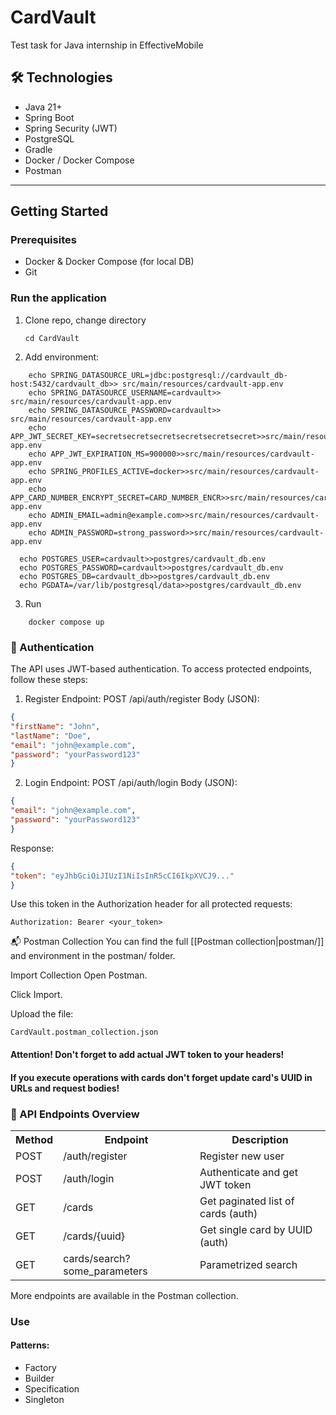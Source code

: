 # CardVault
Test task for Java internship in EffectiveMobile

## 🛠 Technologies

- Java 21+
- Spring Boot
- Spring Security (JWT)
- PostgreSQL
- Gradle
- Docker / Docker Compose
- Postman

---

## Getting Started

### Prerequisites

- Docker & Docker Compose (for local DB)
- Git

### Run the application

1. Clone repo, change directory
    ```
   cd CardVault
   ```
2. Add environment:
```
    echo SPRING_DATASOURCE_URL=jdbc:postgresql://cardvault_db-host:5432/cardvault_db>> src/main/resources/cardvault-app.env
    echo SPRING_DATASOURCE_USERNAME=cardvault>> src/main/resources/cardvault-app.env 
    echo SPRING_DATASOURCE_PASSWORD=cardvault>> src/main/resources/cardvault-app.env
    echo APP_JWT_SECRET_KEY=secretsecretsecretsecretsecretsecret>>src/main/resources/cardvault-app.env
    echo APP_JWT_EXPIRATION_MS=900000>>src/main/resources/cardvault-app.env
    echo SPRING_PROFILES_ACTIVE=docker>>src/main/resources/cardvault-app.env
    echo APP_CARD_NUMBER_ENCRYPT_SECRET=CARD_NUMBER_ENCR>>src/main/resources/cardvault-app.env
    echo ADMIN_EMAIL=admin@example.com>>src/main/resources/cardvault-app.env
    echo ADMIN_PASSWORD=strong_password>>src/main/resources/cardvault-app.env
```
   
   ```
     echo POSTGRES_USER=cardvault>>postgres/cardvault_db.env
     echo POSTGRES_PASSWORD=cardvault>>postgres/cardvault_db.env
     echo POSTGRES_DB=cardvault_db>>postgres/cardvault_db.env
     echo PGDATA=/var/lib/postgresql/data>>postgres/cardvault_db.env
   ```

3. Run
```
    docker compose up
  ```

### 🔐 Authentication
The API uses JWT-based authentication.
To access protected endpoints, follow these steps:

1. Register
   Endpoint: POST /api/auth/register
   Body (JSON):
```json
{
"firstName": "John",
"lastName": "Doe",
"email": "john@example.com",
"password": "yourPassword123"
}
```
2. Login
   Endpoint: POST /api/auth/login
   Body (JSON):
```json
{
"email": "john@example.com",
"password": "yourPassword123"
}
```
Response:

```json
{
"token": "eyJhbGciOiJIUzI1NiIsInR5cCI6IkpXVCJ9..."
}
```
Use this token in the Authorization header for all protected requests:

```
Authorization: Bearer <your_token>
```

📬 Postman Collection
You can find the full [[Postman collection|postman/]] and environment in the postman/ folder.

Import Collection
Open Postman.

Click Import.

Upload the file:
```
CardVault.postman_collection.json
```

#### Attention! Don't forget to add actual JWT token to your headers!
#### If you execute operations with cards don't forget update card's UUID in URLs and request bodies!

### 📘 API Endpoints Overview
<table>
   <tr>
      <th>Method</th>	
      <th>Endpoint</th>	
      <th>Description</th> 
   </tr>
   <tr>
      <td>POST</td>	
      <td>/auth/register</td>	
      <td>Register new user</td>
   </tr>
   <tr>
      <td>POST</td>	
      <td>/auth/login</td>	
      <td>Authenticate and get JWT token</td>
   </tr>
   <tr>
      <td>GET</td>	
      <td>/cards</td>	
      <td>Get paginated list of cards (auth)</td>
   </tr>
   <tr>
      <td>GET</td>	
      <td>/cards/{uuid}</td>	
      <td>Get single card by UUID (auth)</td>
   </tr>
   <tr>
      <td>GET</td>
      <td>cards/search?some_parameters</td>
      <td>Parametrized search</td>
   </tr>
</table>
More endpoints are available in the Postman collection.

### Use

#### Patterns:
- Factory
- Builder
- Specification
- Singleton
